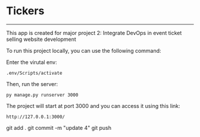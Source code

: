 # Tickers
------
This app is created for major project 2: Integrate DevOps in event ticket selling website development

To run this project locally, you can use the following command:

Enter the virutal env:

    .env/Scripts/activate
Then, run the server:

    py manage.py runserver 3000

The project will start at port 3000 and you can access it using this link:

    http://127.0.0.1:3000/

git add .
git commit -m "update 4"
git push